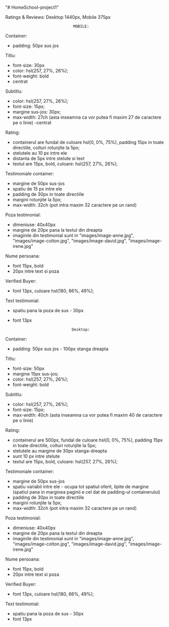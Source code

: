 "# HomeSchool-project1" 

 Ratings & Reviews: Desktop 1440px, Mobile 375px
    
    
    
                                  MOBILE:

  Container:
  - padding: 50px sus jos

  Titlu:
  - font-size: 30px
  - color: hsl(257, 27%, 26%);
  - font-weight: bold
  - centrat

  Subtitlu:
  - color: hsl(257, 27%, 26%);
  - font-size: 15px;
  - margine sus-jos: 30px;
  - max-width: 27ch (asta inseamna ca vor putea fi maxim 27 de caractere pe o linie)
  -centrat

  Rating:
  - containerul are fundal de culoare hsl(0, 0%, 75%), padding 15px in toate directiile, colturi rotunjite la 5px;
  - stelutele au 10 px intre ele
  - distanta de 5px intre stelute si text
  - textul are 15px, bold, culoare: hsl(257, 27%, 26%);

  Testimoniale container:
  - margine de 50px sus-jos
  - spatiu de 15 px intre ele
  - padding de 30px in toate directiile
  - margini rotunjite la 5px;
  - max-width: 32ch (pot intra maxim 32 caractere pe un rand)

  Poza testimonial:
  - dimeniuse: 40x40px
  - margine de 20px pana la textul din dreapta
  - imaginile din testimonial sunt in "images/image-anne.jpg", "images/image-colton.jpg", "images/image-david.jpg", "images/image-irene.jpg"

  Nume persoana:
  - font 15px, bold
  - 20px intre text si poza

  Verified Buyer:
  - font 13px, culoare hsl(180, 66%, 49%);

  Text testimonial:
  - spatiu pana la poza de sus - 30px
  - font 13px



                                  Desktop:

Container:
- padding: 50px sus jos - 100px stanga dreapta

Titlu:
- font-size: 50px
- margine 15px sus-jos;
- color: hsl(257, 27%, 26%);
- font-weight: bold

Subtitlu:
- color: hsl(257, 27%, 26%);
- font-size: 15px;
- max-width: 40ch (asta inseamna ca vor putea fi maxim 40 de caractere pe o linie)

Rating:
- containerul are 500px, fundal de culoare hsl(0, 0%, 75%), padding 15px in toate directiile, colturi rotunjite la 5px;
- stelutele au margine de 30px stanga-dreapta
- sunt 10 px intre stelute
- textul are 15px, bold, culoare: hsl(257, 27%, 26%);

Testimoniale container:
- margine de 50px sus-jos
- spatiu variabil intre ele - ocupa tot spatiul oferit, lipite de margine (spatiul pana in marginea paginii e cel dat de padding-ul containerului)
- padding de 30px in toate directiile
- margini rotunjite la 5px;
- max-width: 32ch (pot intra maxim 32 caractere pe un rand)

Poza testimonial:
- dimeniuse: 40x40px
- margine de 20px pana la textul din dreapta
- imaginile din testimonial sunt in "images/image-anne.jpg", "images/image-colton.jpg", "images/image-david.jpg", "images/image-irene.jpg"

Nume persoana:
- font 15px, bold
- 20px intre text si poza

Verified Buyer:
- font 13px, culoare hsl(180, 66%, 49%);

Text testimonial:
- spatiu pana la poza de sus - 30px
- font 13px
